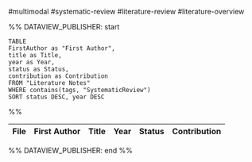 #multimodal #systematic-review #literature-review #literature-overview  


%% DATAVIEW_PUBLISHER: start
```dataview
TABLE
FirstAuthor as "First Author",
title as Title,
year as Year,   
status as Status,  
contribution as Contribution  
FROM "Literature Notes"
WHERE contains(tags, "SystematicReview")
SORT status DESC, year DESC  
```
%%

| File | First Author | Title | Year | Status | Contribution |
| ---- | ------------ | ----- | ---- | ------ | ------------ |

%% DATAVIEW_PUBLISHER: end %%